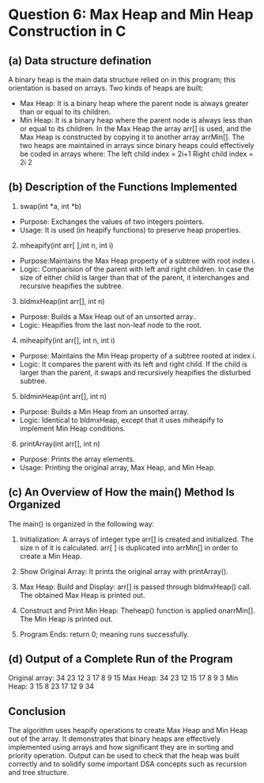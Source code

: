 
# Question 6: Max Heap and Min Heap Construction in C
## (a) Data structure defination
A binary heap is the main data structure relied on in this program; this orientation is based on arrays. Two kinds of heaps are built:
- Max Heap: It is a binary  heap where the parent node is always greater than or equal to its children.
- Min Heap: It is a binary heap where the parent  node is always less than or equal to its children.
In the Max Heap the array arr[] is used, and the Max Heap is constructed by copying it to another array arrMin[]. The two heaps are maintained in arrays since binary heaps could effectively be coded in arrays where:
The left child index = 2i+1
Right child index = 2i 2

## (b) Description of the Functions Implemented
1. swap(int *a, int *b)
- Purpose: Exchanges the values of two integers pointers.
- Usage: It is used (in heapify functions) to preserve heap properties.
2. mheapify(int arr[ ],int n, int i)
- Purpose:Maintains the Max Heap property of a subtree with root index i.
- Logic:
  Comparision of the parent with left and right children.
  In case the size of either child is larger than that of the parent, it interchanges and recursive heapifies the subtree.
3. bldmxHeap(int arr[], int n)
- Purpose: Builds a Max Heap out of an unsorted array..
- Logic:
  Heapifies from the last non-leaf node to the root.
4. miheapify(int arr[], int n, int i)
- Purpose: Maintains the Min Heap property of a subtree rooted at index i.
- Logic:
  It compares the parent with its left and right child.
  If the child is larger than the parent, it swaps and recursively heapifies the disturbed subtree.
5. bldminHeap(int arr[], int n)
- Purpose: Builds a Min Heap from an unsorted array.
- Logic:
  Identical to bldmxHeap, except that it uses miheapify to implement Min Heap conditions.
6. printArray(int arr[], int n)
- Purpose: Prints the array elements.
- Usage: Printing the original array, Max Heap, and Min Heap.

## (c) An Overview of How the main() Method Is Organized
The main() is organized in the following way:
1. Initialization:
A arrays of integer type arr[] is created and initialized.
The size n of it is calculated.
arr[ ] is duplicated into arrMin[] in order to create a Min Heap.

2. Show Original Array:
It prints the original array with printArray().

3. Max Heap: Build and Display:
arr[] is passed through bldmxHeap() call.
The obtained Max Heap is printed out.

4. Construct and Print Min Heap:
Theheap() function is applied onarrMin[].
The Min Heap is printed out.

5. Program Ends:
return 0; meaning runs successfully.

## (d) Output of a Complete Run of the Program
Original array:
34 23 12 3 17 8 9 15
Max Heap:
34 23 12 15 17 8 9 3
Min Heap:
3 15 8 23 17 12 9 34

## Conclusion
The algorithm uses heapify operations to create Max Heap and Min Heap out of the array. It demonstrates that binary heaps are effectively implemented using arrays and how significant they are in sorting and priority operation. Output can be used to check that the heap was built correctly and to solidify some important DSA concepts such as recursion and tree structure.